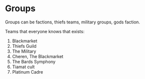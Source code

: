 # Groups

Groups can be factions, thiefs teams, military groups, gods faction.

Teams that everyone knows that exists:

1. Blackmarket
2. Thiefs Guild
3. The Military
4. Cheren, The Blackmarket
5. The Bards Symphony
6. Tiamat cult
8. Platinum Cadre

